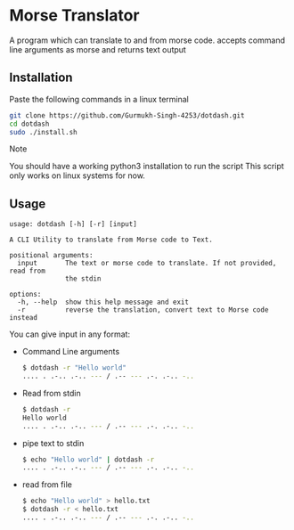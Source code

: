 # Morse Translator

A program which can translate to and from morse code. accepts command line arguments as morse and returns text output

## Installation

Paste the following commands in a linux terminal

```bash
git clone https://github.com/Gurmukh-Singh-4253/dotdash.git
cd dotdash
sudo ./install.sh
```

> [!NOTE]
> You should have a working python3 installation to run the script
> This script only works on linux systems for now.

## Usage

```
usage: dotdash [-h] [-r] [input]

A CLI Utility to translate from Morse code to Text.

positional arguments:
  input       The text or morse code to translate. If not provided, read from
              the stdin

options:
  -h, --help  show this help message and exit
  -r          reverse the translation, convert text to Morse code instead
```

You can give input in any format:
- Command Line arguments
    ```bash
    $ dotdash -r "Hello world"
    .... . .-.. .-.. --- / .-- --- .-. .-.. -.. 
    ```
- Read from stdin
    ```bash
    $ dotdash -r
    Hello world
    .... . .-.. .-.. --- / .-- --- .-. .-.. -.. 
    ```
- pipe text to stdin
    ```bash
    $ echo "Hello world" | dotdash -r
    .... . .-.. .-.. --- / .-- --- .-. .-.. -.. 
    ```
- read from file 
    ```bash
    $ echo "Hello world" > hello.txt
    $ dotdash -r < hello.txt 
    .... . .-.. .-.. --- / .-- --- .-. .-.. -.. 
    ```
